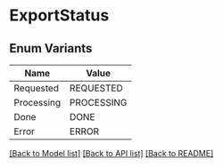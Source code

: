 # ExportStatus

## Enum Variants

| Name | Value |
|---- | -----|
| Requested | REQUESTED |
| Processing | PROCESSING |
| Done | DONE |
| Error | ERROR |


[[Back to Model list]](../README.md#documentation-for-models) [[Back to API list]](../README.md#documentation-for-api-endpoints) [[Back to README]](../README.md)


